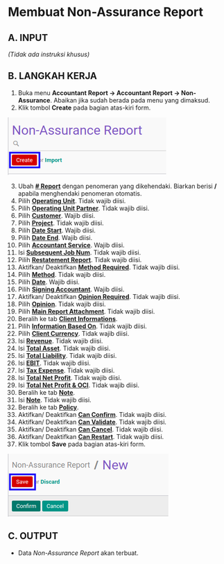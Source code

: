 # Membuat Non-Assurance Report

## A. INPUT

*(Tidak ada instruksi khusus)*

## B. LANGKAH KERJA

1. Buka menu **Accountant Report -> Accountant Report -> Non-Assurance**. Abaikan jika sudah berada pada menu yang dimaksud.
2. Klik tombol **Create** pada bagian atas-kiri form.

![](../../img/non-assurance-report/tombol-create.png)

3. Ubah **[# Report](./penjelasan.md#field-no-report)** dengan penomeran yang dikehendaki. Biarkan berisi **/** apabila menghendaki penomeran otomatis.
4. Pilih **[Operating Unit](./penjelasan.md#field-operating-unit)**. Tidak wajib diisi.
5. Pilih **[Operating Unit Partner](./penjelasan.md#field-operating-unit-partner)**. Tidak wajib diisi.
6. Pilih **[Customer](./penjelasan.md#field-customer)**. Wajib diisi.
7. Pilih **[Project](./penjelasan.md#field-project)**. Tidak wajib diisi.
8. Pilih **[Date Start](./penjelasan.md#field-date-start)**. Wajib diisi.
9. Pilih **[Date End](./penjelasan.md#field-date-end)**. Wajib diisi.
10. Pilih **[Accountant Service](./penjelasan.md#field-accountant-service)**. Wajib diisi.
11. Isi **[Subsequent Job Num](./penjelasan.md#field-subsequent-job)**. Tidak wajib diisi.
12. Pilih **[Restatement Report](./penjelasan.md#field-restatement-report)**. Tidak wajib diisi.
13. Aktifkan/ Deaktifkan **[Method Required](./penjelasan.md#field-method-required)**. Tidak wajib diisi.
14. Pilih **[Method](./penjelasan.md#field-method)**. Tidak wajib diisi.
15. Pilih **[Date](./penjelasan.md#field-date)**. Wajib diisi.
16. Pilih **[Signing Accountant](./penjelasan.md#field-signing-accountant)**. Wajib diisi.
17. Aktifkan/ Deaktifkan **[Opinion Required](./penjelasan.md#field-opinion-required)**. Tidak wajib diisi.
18. Pilih **[Opinion](./penjelasan.md#field-opinion)**. Tidak wajib diisi.
19. Pilih **[Main Report Attachment](./penjelasan.md#field-main-report-attachment)**. Tidak wajib diisi.
20. Beralih ke tab **[Client Informations](./penjelasan.md#tab-client-informations)**.
21. Pilih **[Information Based On](./penjelasan.md#field-information-based-on)**. Tidak wajib diisi.
22. Pilih **[Client Currency](./penjelasan.md#field-client-currency)**. Tidak wajib diisi.
23. Isi **[Revenue](./penjelasan.md#field-revenue)**. Tidak wajib diisi.
24. Isi **[Total Asset](./penjelasan.md#field-total-asset)**. Tidak wajib diisi.
25. Isi **[Total Liability](./penjelasan.md#field-total-liability)**. Tidak wajib diisi.
26. Isi **[EBIT](./penjelasan.md#field-ebit)**. Tidak wajib diisi.
27. Isi **[Tax Expense](./penjelasan.md#field-tax-expense)**. Tidak wajib diisi.
28. Isi **[Total Net Profit](./penjelasan.md#field-total-net-profit)**. Tidak wajib diisi.
29. Isi **[Total Net Profit & OCI](./penjelasan.md#field-total-net-profit-oci)**. Tidak wajib diisi.
30. Beralih ke tab **[Note](./penjelasan.md#tab-note)**.
31. Isi **[Note](./penjelasan.md#field-note)**. Tidak wajib diisi.
32. Beralih ke tab **[Policy](./penjelasan.md#tab-policy)**.
33. Aktifkan/ Deaktifkan **[Can Confirm](./penjelasan.md#field-can-confirm)**. Tidak wajib diisi.
34. Aktifkan/ Deaktifkan **[Can Validate](./penjelasan.md#field-can-validate)**. Tidak wajib diisi.
35. Aktifkan/ Deaktifkan **[Can Cancel](./penjelasan.md#field-can-cancel)**. Tidak wajib diisi.
36. Aktifkan/ Deaktifkan **[Can Restart](./penjelasan.md#field-can-restart)**. Tidak wajib diisi.
37. Klik tombol **Save** pada bagian atas-kiri form.

![](../../img/non-assurance-report/tombol-simpan.png)

## C. OUTPUT

* Data *Non-Assurance Report* akan terbuat.
